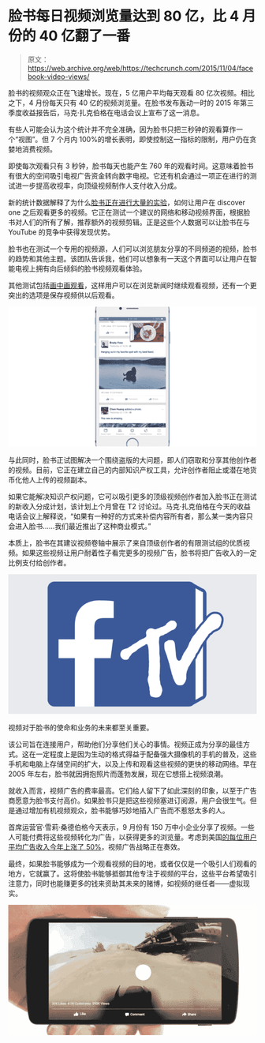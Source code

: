 # 脸书每日视频浏览量达到 80 亿，比 4 月份的 40 亿翻了一番

> 原文：<https://web.archive.org/web/https://techcrunch.com/2015/11/04/facebook-video-views/>

脸书的视频观众正在飞速增长。现在，5 亿用户平均每天观看 80 亿次视频。相比之下，4 月份每天只有 40 亿的视频浏览量。在脸书发布轰动一时的 2015 年第三季度收益报告后，马克·扎克伯格在电话会议上宣布了这一消息。

有些人可能会认为这个统计并不完全准确，因为脸书只把三秒钟的观看算作一个“视图”。但 7 个月内 100%的增长表明，即使控制这一指标的限制，用户仍在贪婪地消费视频。

即使每次观看只有 3 秒钟，脸书每天也能产生 760 年的观看时间。这意味着脸书有很大的空间吸引电视广告资金转向数字电视。它还有机会通过一项正在进行的测试进一步提高收视率，向顶级视频制作人支付收入分成。

新的统计数据解释了为什么[脸书正在进行大量的实验](https://web.archive.org/web/20230324151651/https://techcrunch.com/2015/10/13/facebook-video-feed/)，如何让用户在 discover one 之后观看更多的视频。它正在测试一个建议的网络和移动视频界面，根据脸书对人们的所有了解，推荐额外的视频剪辑。正是这些个人数据可以让脸书在与 YouTube 的竞争中获得发现优势。

脸书也在测试一个专用的视频源，人们可以浏览朋友分享的不同频道的视频，脸书的趋势和其他主题。该团队告诉我，他们可以想象有一天这个界面可以让用户在智能电视上拥有向后倾斜的脸书视频观看体验。

其他测试包括[画中画观看](https://web.archive.org/web/20230324151651/https://techcrunch.com/2015/10/13/facebook-video-feed/#.c09dfs:UPky)，这样用户可以在浏览新闻时继续观看视频，还有一个更突出的选项是保存视频供以后观看。

![watch-while-multitasking](img/a4835029fdb82418e13ff151929d2743.png)

与此同时，脸书正试图解决一个围绕盗版的大问题，即人们窃取和分享其他创作者的视频。目前，它正在建立自己的内部知识产权工具，允许创作者阻止或潜在地货币化他人上传的视频副本。

如果它能解决知识产权问题，它可以吸引更多的顶级视频创作者加入脸书正在测试的新收入分成计划，该计划上个月曾在 T2 讨论过。马克·扎克伯格在今天的收益电话会议上解释说，“如果有一种好的方式来补偿内容所有者，那么某一类内容只会进入脸书……我们最近推出了这种商业模式。”

本质上，脸书在其建议视频卷轴中展示了来自顶级创作者的有限测试组的优质视频。如果这些视频让用户耐着性子看完更多的视频广告，脸书将把广告收入的一定比例支付给创作者。

![facebook-mtv](img/b3c685ddb4db7e36ced256ffcd54e18d.png)

视频对于脸书的使命和业务的未来都至关重要。

该公司旨在连接用户，帮助他们分享他们关心的事情。视频正成为分享的最佳方式。这在一定程度上是因为生动的格式得益于配备强大摄像机的手机的普及，这些手机和电脑上存储空间的扩大，以及上传和观看这些视频的更快的移动网络。早在 2005 年左右，脸书就因拥抱照片而蓬勃发展，现在它想搭上视频浪潮。

就收入而言，视频广告的费率最高。它们给人留下了如此深刻的印象，以至于广告商愿意为脸书支付高价。如果脸书只是把这些视频塞进订阅源，用户会很生气。但是通过增加有机视频观众，脸书能够巧妙地插入广告而不惹怒太多的人。

首席运营官·雪莉·桑德伯格今天表示，9 月份有 150 万中小企业分享了视频。一些人可能付费将这些视频转化为广告，以获得更多的浏览量。考虑到美国[的每位用户平均广告收入今年上涨了 50%](https://web.archive.org/web/20230324151651/http://www.businessinsider.com/facebook-average-revenue-per-user-is-up-sharply-2015-11?op=1)，视频广告战略正在奏效。

最终，如果脸书能够成为一个观看视频的目的地，或者仅仅是一个吸引人们观看的地方，它就赢了。这将使脸书能够抵御其他专注于视频的平台，这些平台希望吸引注意力，同时也能赚更多的钱来资助其未来的赌博，如视频的继任者——虚拟现实。

![facebook-360-video](img/fdc8358ce73aabd4d3ade61b36268054.png)